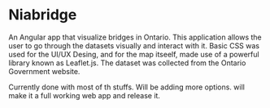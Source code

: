# Niabridge

An Angular app that visualize bridges in Ontario. This application allows the user to go through the datasets visually and interact with it. Basic CSS was used for the UI/UX Desing, and for the map itseelf, made use of a powerful library known as Leaflet.js. The dataset was collected from the Ontario Government website.

Currently done with most of th stuffs. Will be adding more options. will make it a full working web app and release it.
